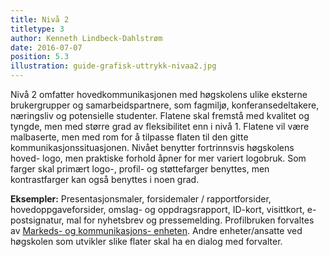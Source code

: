 ```yaml
---
title: Nivå 2
titletype: 3
author: Kenneth Lindbeck-Dahlstrøm
date: 2016-07-07
position: 5.3
illustration: guide-grafisk-uttrykk-nivaa2.jpg
---
```


Nivå 2 omfatter hovedkommunikasjonen med høgskolens ulike eksterne brukergrupper og samarbeidspartnere, som fagmiljø, konferansedeltakere, næringsliv og potensielle studenter. Flatene skal fremstå med kvalitet og tyngde, men med større grad av fleksibilitet enn i nivå 1. Flatene vil være malbaserte, men med rom for å tilpasse flaten til den gitte kommunikasjonssituasjonen. Nivået benytter fortrinnsvis høgskolens hoved- logo, men praktiske forhold åpner for mer variert logobruk. Som farger skal primært logo-, profil- og støttefarger benyttes, men kontrastfarger kan også benyttes i noen grad.

**Eksempler:** Presentasjonsmaler, forsidemaler / rapportforsider, hovedoppgaveforsider, omslag- og oppdragsrapport, ID-kort, visittkort, e-postsignatur, mal for nyhetsbrev og pressemelding. Profilbruken forvaltes av [Markeds- og kommunikasjons- enheten](http://www.hiof.no/om-hogskolen/administrasjonen/markeds--og-kommunikasjonsenheten). Andre enheter/ansatte ved høgskolen som utvikler slike flater skal ha en dialog med forvalter.
